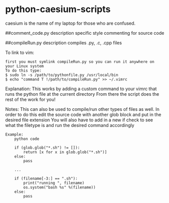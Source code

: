 # python-caesium-scripts
caesium is the name of my laptop for those who are confused.

##comment_code.py description
specific style commenting for source code

##compileRun.py description
compiles .py, .c, .cpp files

To link to vim:

	first you must symlink compileRun.py so you can run it anywhere on your Linux system
	To do this type:
	$ sudo ln -s /path/to/pythonfile.py /usr/local/bin
	$ echo "command T !/path/to/compileRun.py" >> ~/.vimrc

Explanation:
	This works by adding a custom command to your vimrc that runs the python file at the current directory
	From there the script does the rest of the work for you! 

Notes:
	This can also be used to compile/run other types of files as well.
	In order to do this edit the source code with another glob block and put in the desired file extension
	You will also have to add in a new if check to see what the filetype is and run the desired command accordingly
	
	Example:
		python code

		if (glob.glob("*.sh") != []):
			return [x for x in glob.glob("*.sh")]
		else:
			pass
	
		...
	
		if (filename[-3:] == ".sh"):
			print("running ", filename)
			os.system("bash %s" %(filename))
		else:
			pass
